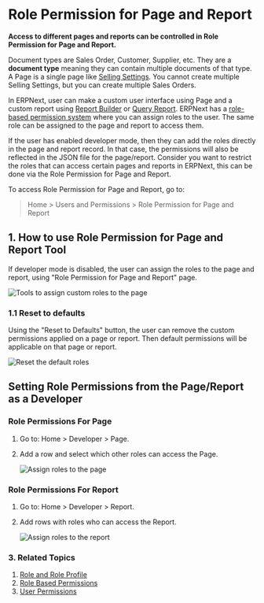 <!-- add-breadcrumbs -->
# Role Permission for Page and Report

**Access to different pages and reports can be controlled in Role Permission for Page and Report.**

Document types are Sales Order, Customer, Supplier, etc. They are a **document type** meaning they can contain multiple documents of that type. A Page is a single page like [Selling Settings](/docs/user/manual/en/selling/selling-settings). You cannot create multiple Selling Settings, but you can create multiple Sales Orders.

In ERPNext, user can make a custom user interface using Page and a custom report using [Report Builder](/docs/user/videos/learn/report-builder.html) or [Query Report](https://frappe.io/docs/user/en/guides/reports-and-printing/how-to-make-query-report). ERPNext has a [role-based permission system](/docs/user/manual/en/setting-up/users-and-permissions/role-based-permissions) where you can assign roles to the user. The same role can be assigned to the page and report to access them.

If the user has enabled developer mode, then they can add the roles directly in the page and report record. In that case, the permissions will also be reflected in the JSON file for the page/report. Consider you want to restrict the roles that can access certain pages and reports in ERPNext, this can be done via the Role Permission for Page and Report.

To access Role Permission for Page and Report, go to:
> Home > Users and Permissions > Role Permission for Page and Report


## 1. How to use Role Permission for Page and Report Tool

If developer mode is disabled, the user can assign the roles to the page and report, using "Role Permission for Page and Report" page.

<img alt="Tools to assign custom roles to the page" class="screenshot" src="{{docs_base_url}}/v12/assets/img/users-and-permissions/role-permission-for-page-and-report.png">

### 1.1 Reset to defaults

Using the "Reset to Defaults" button, the user can remove the custom permissions applied on a page or report. Then default permissions will be applicable on that page or report.

<img alt="Reset the default roles" class="screenshot" src="{{docs_base_url}}/v12/assets/img/users-and-permissions/reset-roles-permission-for-page-report.png">

## Setting Role Permissions from the Page/Report as a Developer
### Role Permissions For Page
1. Go to: Home > Developer > Page.
1. Add a row and select which other roles can access the Page.

    <img alt="Assign roles to the page" class="screenshot" src="{{docs_base_url}}/v12/assets/img/users-and-permissions/roles-for-page.png">

### Role Permissions For Report
1. Go to: Home > Developer > Report.
1. Add rows with roles who can access the Report.

    <img alt="Assign roles to the report" class="screenshot" src="{{docs_base_url}}/v12/assets/img/users-and-permissions/roles-for-report.png">

### 3. Related Topics
1. [Role and Role Profile](/docs/user/manual/en/setting-up/users-and-permissions/role-and-role-profile)
1. [Role Based Permissions](/docs/user/manual/en/setting-up/users-and-permissions/role-based-permissions)
1. [User Permissions](/docs/user/manual/en/setting-up/users-and-permissions/user-permissions)
